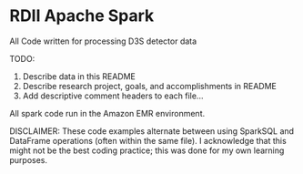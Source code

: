 # RDII Apache Spark
All Code written for processing D3S detector data

TODO:
1. Describe data in this README
2. Describe research project, goals, and accomplishments in README
3. Add descriptive comment headers to each file...

All spark code run in the Amazon EMR environment.

DISCLAIMER:
These code examples alternate between using SparkSQL and DataFrame operations (often within the same file). I acknowledge that this might not be the best coding practice; this was done for my own learning purposes. 
